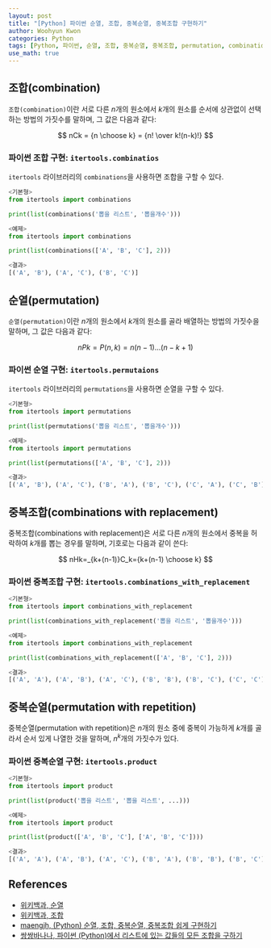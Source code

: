 ```yaml
--- 
layout: post
title: "[Python] 파이썬 순열, 조합, 중복순열, 중복조합 구현하기"
author: Woohyun Kwon
categories: Python
tags: [Python, 파이썬, 순열, 조합, 중복순열, 중복조합, permutation, combination]
use_math: true
---
```


## 조합(combination)

`조합(combination)`이란 서로 다른 $n$개의 원소에서 $k$개의 원소를 순서에 상관없이 선택하는 방법의 가짓수를 말하며, 그 값은 다음과 같다:

$$
nCk = {n \choose k} = {n! \over k!(n-k)!}
$$

### 파이썬 조합 구현: `itertools.combinatios`

`itertools` 라이브러리의 `combinations`을 사용하면 조합을 구할 수 있다.

```python
<기본형>
from itertools import combinations

print(list(combinations('뽑을 리스트', '뽑을개수')))

<예제>
from itertools import combinations

print(list(combinations(['A', 'B', 'C'], 2)))

<결과>
[('A', 'B'), ('A', 'C'), ('B', 'C')]
```

## 순열(permutation)

`순열(permutation)`이란 $n$개의 원소에서 $k$개의 원소를 골라 배열하는 방법의 가짓수을 말하며, 그 값은 다음과 같다:

$$
nPk=P(n,k)=n(n-1)...(n-k+1)
$$

### 파이썬 순열 구현: `itertools.permutaions`

`itertools` 라이브러리의 `permutations`을 사용하면 순열을 구할 수 있다.

```python
<기본형>
from itertools import permutations

print(list(permutations('뽑을 리스트', '뽑을개수')))

<예제>
from itertools import permutations

print(list(permutations(['A', 'B', 'C'], 2)))

<결과>
[('A', 'B'), ('A', 'C'), ('B', 'A'), ('B', 'C'), ('C', 'A'), ('C', 'B')]
```

## 중복조합(combinations with replacement)

중복조합(combinations with replacement)은 서로 다른 $n$개의 원소에서 중복을 허락하여 $k$개를 뽑는 경우를 말하며, 기호로는 다음과 같이 쓴다:

$$
nHk=_{k+(n-1)}C_k={k+(n-1) \choose k}
$$

### 파이썬 중복조합 구현: `itertools.combinations_with_replacement`

```python
<기본형>
from itertools import combinations_with_replacement

print(list(combinations_with_replacement('뽑을 리스트', '뽑을개수')))

<예제>
from itertools import combinations_with_replacement

print(list(combinations_with_replacement(['A', 'B', 'C'], 2)))

<결과>
[('A', 'A'), ('A', 'B'), ('A', 'C'), ('B', 'B'), ('B', 'C'), ('C', 'C')]
```

## 중복순열(permutation with repetition)

중복순열(permutation with repetition)은 $n$개의 원소 중에 중복이 가능하게 $k$개를 골라서 순서 있게 나열한 것을 말하며, $n^k$개의 가짓수가 있다.

### 파이썬 중복순열 구현: `itertools.product`

```python
<기본형>
from itertools import product

print(list(product('뽑을 리스트', '뽑을 리스트', ...)))

<예제>
from itertools import product

print(list(product(['A', 'B', 'C'], ['A', 'B', 'C'])))

<결과>
[('A', 'A'), ('A', 'B'), ('A', 'C'), ('B', 'A'), ('B', 'B'), ('B', 'C'), ('C', 'A'), ('C', 'B'), ('C', 'C')]
```

## References

- [위키백과, 순열](https://ko.wikipedia.org/wiki/%EC%88%9C%EC%97%B4#%EC%A4%91%EB%B3%B5_%EC%88%9C%EC%97%B4)
- [위키백과, 조합](https://ko.wikipedia.org/wiki/%EC%A1%B0%ED%95%A9)
- [maengjh, (Python) 순열, 조합, 중복순열, 중복조합 쉽게 구현하기](https://juhee-maeng.tistory.com/91)
- [쌍쌍바나나, 파이썬 (Python)에서 리스트에 있는 값들의 모든 조합을 구하기](https://ourcstory.tistory.com/414)
